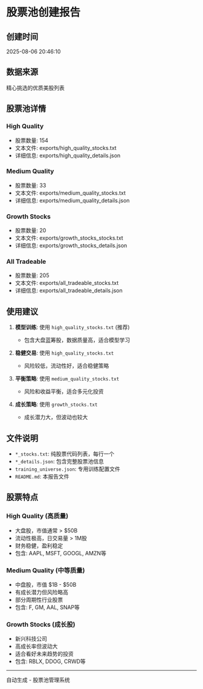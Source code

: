 # 股票池创建报告

## 创建时间
2025-08-06 20:46:10

## 数据来源
精心挑选的优质美股列表

## 股票池详情

### High Quality
- 股票数量: 154
- 文本文件: exports/high_quality_stocks.txt
- 详细信息: exports/high_quality_details.json

### Medium Quality
- 股票数量: 33
- 文本文件: exports/medium_quality_stocks.txt
- 详细信息: exports/medium_quality_details.json

### Growth Stocks
- 股票数量: 20
- 文本文件: exports/growth_stocks_stocks.txt
- 详细信息: exports/growth_stocks_details.json

### All Tradeable
- 股票数量: 205
- 文本文件: exports/all_tradeable_stocks.txt
- 详细信息: exports/all_tradeable_details.json

## 使用建议

1. **模型训练**: 使用 `high_quality_stocks.txt` (推荐)
   - 包含大盘蓝筹股，数据质量高，适合模型学习
   
2. **稳健交易**: 使用 `high_quality_stocks.txt`
   - 风险较低，流动性好，适合稳健策略
   
3. **平衡策略**: 使用 `medium_quality_stocks.txt`
   - 风险和收益平衡，适合多元化投资
   
4. **成长策略**: 使用 `growth_stocks.txt`
   - 成长潜力大，但波动也较大

## 文件说明

- `*_stocks.txt`: 纯股票代码列表，每行一个
- `*_details.json`: 包含完整股票池信息
- `training_universe.json`: 专用训练配置文件
- `README.md`: 本报告文件

## 股票特点

### High Quality (高质量)
- 大盘股，市值通常 > $50B
- 流动性极高，日交易量 > 1M股
- 财务稳健，盈利稳定
- 包含: AAPL, MSFT, GOOGL, AMZN等

### Medium Quality (中等质量)  
- 中盘股，市值 $1B - $50B
- 有成长潜力但风险略高
- 部分周期性行业股票
- 包含: F, GM, AAL, SNAP等

### Growth Stocks (成长股)
- 新兴科技公司
- 高成长率但波动大
- 适合看好未来趋势的投资
- 包含: RBLX, DDOG, CRWD等

---
自动生成 - 股票池管理系统
